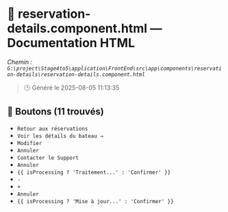# 📄 reservation-details.component.html — Documentation HTML
*Chemin : `G:\project\Stage4to5\application\FrontEnd\src\app\components\reservation-details\reservation-details.component.html`*

> 🕒 Généré le 2025-08-05 11:13:35

## 🔘 Boutons (11 trouvés)
- `Retour aux réservations`
- `Voir les détails du bateau →`
- `Modifier`
- `Annuler`
- `Contacter le Support`
- `Annuler`
- `{{ isProcessing ? 'Traitement...' : 'Confirmer' }}`
- `-`
- `+`
- `Annuler`
- `{{ isProcessing ? 'Mise à jour...' : 'Confirmer' }}`
